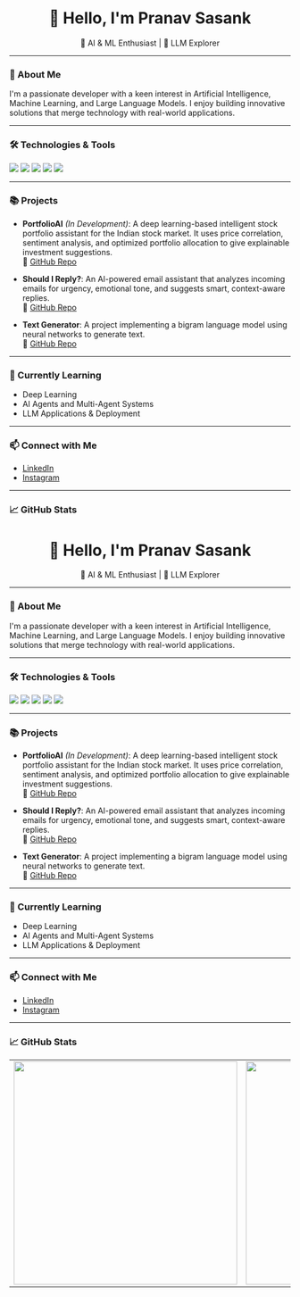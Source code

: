 <h1 align="center">👋 Hello, I'm Pranav Sasank</h1>
<p align="center">
  🧠 AI & ML Enthusiast | 🤖 LLM Explorer
</p>

---

### 🚀 About Me

I'm a passionate developer with a keen interest in Artificial Intelligence, Machine Learning, and Large Language Models. I enjoy building innovative solutions that merge technology with real-world applications.

---

### 🛠️ Technologies & Tools

<p align="left">
  <img src="https://img.shields.io/badge/Python-3776AB?style=for-the-badge&logo=python&logoColor=white" />
  <img src="https://img.shields.io/badge/PyTorch-EE4C2C?style=for-the-badge&logo=pytorch&logoColor=white" />
  <img src="https://img.shields.io/badge/OpenCV-5C3EE8?style=for-the-badge&logo=opencv&logoColor=white" />
  <img src="https://img.shields.io/badge/MediaPipe-FF7043?style=for-the-badge&logo=google&logoColor=white" />
  <img src="https://img.shields.io/badge/Jupyter-FA0F00?style=for-the-badge&logo=jupyter&logoColor=white" />
</p>

---

### 📚 Projects

- **PortfolioAI** *(In Development)*: A deep learning-based intelligent stock portfolio assistant for the Indian stock market. It uses price correlation, sentiment analysis, and optimized portfolio allocation to give explainable investment suggestions.  
  🔗 [GitHub Repo](https://github.com/Pranavvv08/PortfolioAI)
  
- **Should I Reply?**: An AI-powered email assistant that analyzes incoming emails for urgency, emotional tone, and suggests smart, context-aware replies.  
  🔗 [GitHub Repo](https://github.com/Pranavvv08/Should-I-Reply)

- **Text Generator**: A project implementing a bigram language model using neural networks to generate text.  
  🔗 [GitHub Repo](https://github.com/Pranavvv08/TextGenerator)

---

### 🌱 Currently Learning

- Deep Learning
- AI Agents and Multi-Agent Systems  
- LLM Applications & Deployment

---

### 📫 Connect with Me

- [LinkedIn](https://www.linkedin.com/in/pranavsasank)
- [Instagram](https://www.instagram.com/pranav_sasank)

---

### 📈 GitHub Stats

<h1 align="center">👋 Hello, I'm Pranav Sasank</h1>
<p align="center">
  🧠 AI & ML Enthusiast | 🤖 LLM Explorer
</p>

---

### 🚀 About Me

I'm a passionate developer with a keen interest in Artificial Intelligence, Machine Learning, and Large Language Models. I enjoy building innovative solutions that merge technology with real-world applications.

---

### 🛠️ Technologies & Tools

<p align="left">
  <img src="https://img.shields.io/badge/Python-3776AB?style=for-the-badge&logo=python&logoColor=white" />
  <img src="https://img.shields.io/badge/PyTorch-EE4C2C?style=for-the-badge&logo=pytorch&logoColor=white" />
  <img src="https://img.shields.io/badge/OpenCV-5C3EE8?style=for-the-badge&logo=opencv&logoColor=white" />
  <img src="https://img.shields.io/badge/MediaPipe-FF7043?style=for-the-badge&logo=google&logoColor=white" />
  <img src="https://img.shields.io/badge/Jupyter-FA0F00?style=for-the-badge&logo=jupyter&logoColor=white" />
</p>

---

### 📚 Projects

- **PortfolioAI** *(In Development)*: A deep learning-based intelligent stock portfolio assistant for the Indian stock market. It uses price correlation, sentiment analysis, and optimized portfolio allocation to give explainable investment suggestions.  
  🔗 [GitHub Repo](https://github.com/Pranavvv08/PortfolioAI)
  
- **Should I Reply?**: An AI-powered email assistant that analyzes incoming emails for urgency, emotional tone, and suggests smart, context-aware replies.  
  🔗 [GitHub Repo](https://github.com/Pranavvv08/Should-I-Reply)

- **Text Generator**: A project implementing a bigram language model using neural networks to generate text.  
  🔗 [GitHub Repo](https://github.com/Pranavvv08/TextGenerator)

---

### 🌱 Currently Learning

- Deep Learning  
- AI Agents and Multi-Agent Systems  
- LLM Applications & Deployment

---

### 📫 Connect with Me

- [LinkedIn](https://www.linkedin.com/in/pranavsasank)  
- [Instagram](https://www.instagram.com/pranav_sasank)

---

### 📈 GitHub Stats

<table align="center">
  <tr>
    <td><img width="400" src="https://github-readme-stats.vercel.app/api?username=Pranavvv08&show_icons=true&theme=radical&count_private=true" /></td>
    <td><img width="400" src="https://github-readme-stats.vercel.app/api/top-langs/?username=Pranavvv08&layout=compact&theme=radical" /></td>
  </tr>
</table>
